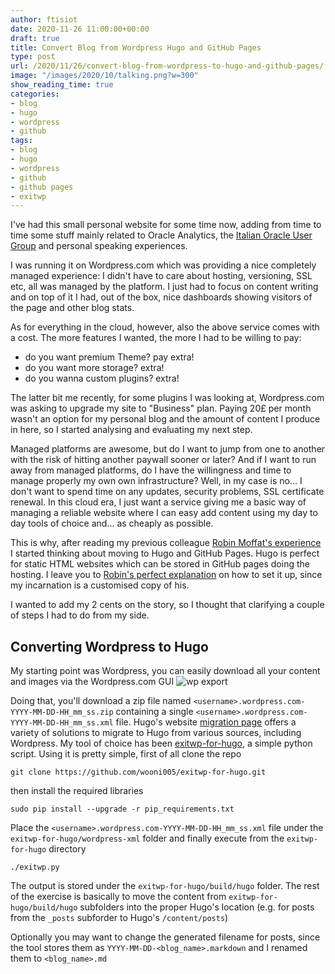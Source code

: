```yaml
---
author: ftisiot
date: 2020-11-26 11:00:00+00:00
draft: true
title: Convert Blog from Wordpress Hugo and GitHub Pages
type: post
url: /2020/11/26/convert-blog-from-wordpress-to-hugo-and-github-pages/
image: "/images/2020/10/talking.png?w=300"
show_reading_time: true
categories:
- blog
- hugo
- wordpress
- github
tags:
- blog
- hugo
- wordpress
- github
- github pages
- exitwp
---
```


I've had this small personal website for some time now, adding from time to time some stuff mainly related to Oracle Analytics, the [Italian Oracle User Group](www.itoug.it) and personal speaking experiences.

I was running it on Wordpress.com which was providing a nice completely managed experience: I didn't have to care about hosting, versioning, SSL etc, all was managed by the platform.
I just had to focus on content writing and on top of it I had, out of the box, nice dashboards showing visitors of the page and other blog stats.

As for everything in the cloud, however, also the above service comes with a cost. The more features I wanted, the more I had to be willing to pay:
* do you want premium Theme? pay extra!
* do you want more storage? extra!
* do you wanna custom plugins? extra!

The latter bit me recently, for some plugins I was looking at, Wordpress.com was asking to upgrade my site to "Business" plan. Paying 20£ per month wasn't an option for my personal blog and the amount of content I produce in here, so I started analysing and evaluating my next step.

Managed platforms are awesome, but do I want to jump from one to another with the risk of hitting another paywall sooner or later? And if I want to run away from managed platforms, do I have the willingness and time to manage properly my own own infrastructure?
Well, in my case is no... I don't want to spend time on any updates, security problems, SSL certificate renewal. In this cloud era, I just want a service giving me a basic way of managing a reliable website where I can easy add content using my day to day tools of choice and... as cheaply as possible.


This is why, after reading my previous colleague [Robin Moffat's experience](https://rmoff.net/2018/12/17/moving-from-ghost-to-hugo/) I started thinking about moving to Hugo and GitHub Pages. Hugo is perfect for static HTML websites which can be stored in GitHub pages doing the hosting. I leave you to [Robin's perfect explanation](https://rmoff.net/2018/12/17/moving-from-ghost-to-hugo/) on how to set it up, since my incarnation is a customised copy of his.

I wanted to add my 2 cents on the story, so I thought that clarifying a couple of steps I had to do from my side.

## Converting Wordpress to Hugo
My starting point was Wordpress, you can easily download all your content and images via the Wordpress.com GUI
![wp export](/images/wp-export.jpg)

Doing that, you'll download a zip file named `<username>.wordpress.com-YYYY-MM-DD-HH_mm_ss.zip` containing a single `<username>.wordpress.com-YYYY-MM-DD-HH_mm_ss.xml` file.
Hugo's website [migration page](https://gohugo.io/tools/migrations/) offers a variety of solutions to migrate to Hugo from various sources, including Wordpress. My tool of choice has been [exitwp-for-hugo](https://github.com/wooni005/exitwp-for-hugo), a simple python script.
Using it is pretty simple, first of all clone the repo

```
git clone https://github.com/wooni005/exitwp-for-hugo.git
```

then install the required libraries

```
sudo pip install --upgrade -r pip_requirements.txt
```

Place the `<username>.wordpress.com-YYYY-MM-DD-HH_mm_ss.xml` file under the `exitwp-for-hugo/wordpress-xml` folder and finally execute from the `exitwp-for-hugo` directory

```
./exitwp.py
```

The output is stored under the `exitwp-for-hugo/build/hugo` folder.
The rest of the exercise is basically to move the content from `exitwp-for-hugo/build/hugo` subfolders into the proper Hugo's location (e.g. for posts from the `_posts` subforder to Hugo's `/content/posts`)

Optionally you may want to change the generated filename for posts, since the tool stores them as `YYYY-MM-DD-<blog_name>.markdown` and I renamed them to `<blog_name>.md`
